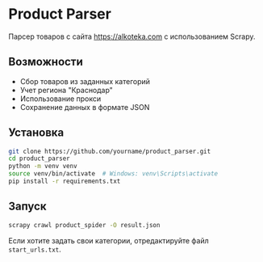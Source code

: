# Product Parser

Парсер товаров с сайта https://alkoteka.com с использованием Scrapy.

## Возможности
- Сбор товаров из заданных категорий
- Учет региона "Краснодар"
- Использование прокси
- Сохранение данных в формате JSON

## Установка

```bash
git clone https://github.com/yourname/product_parser.git
cd product_parser
python -m venv venv
source venv/bin/activate  # Windows: venv\Scripts\activate
pip install -r requirements.txt
```

## Запуск

```bash
scrapy crawl product_spider -O result.json
```

Если хотите задать свои категории, отредактируйте файл `start_urls.txt`.

